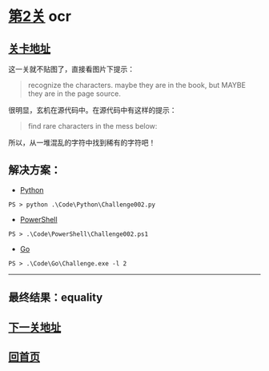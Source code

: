 # [第2关][1] ocr

## [关卡地址][1]

这一关就不贴图了，直接看图片下提示：

>recognize the characters. maybe they are in the book, but MAYBE they are in the page source.

很明显，玄机在源代码中。在源代码中有这样的提示：

>find rare characters in the mess below:

所以，从一堆混乱的字符中找到稀有的字符吧！

## 解决方案：

* [Python][2]

```
PS > python .\Code\Python\Challenge002.py
```

* [PowerShell][3]

```
PS > .\Code\PowerShell\Challenge002.ps1
```

* [Go][4]

```
PS > .\Code\Go\Challenge.exe -l 2
```

---
## 最终结果：equality

## [下一关地址][5]

## [回首页][6]

[1]: http://www.pythonchallenge.com/pc/def/ocr.html
[2]: ../Code/Python/Challenge002.py "点我查看源码"
[3]: ../Code/PowerShell/Challenge002.ps1 "点我查看源码"
[4]: ../Code/Go/Challenge002.go "点我查看源码"
[5]: http://www.pythonchallenge.com/pc/def/equality.html
[6]: ../readme.md "回首页"
